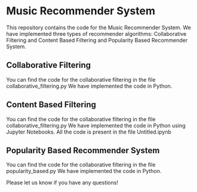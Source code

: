 # Music Recommender System

This repository contains the code for the Music Recommender System. We have implemented three types of 
recommender algorithms: Collaborative Filtering and Content Based Filtering and Popularity Based Recommender System.

## Collaborative Filtering

You can find the code for the collaborative filtering in the file collaborative_filtering.py
We have implemented the code in Python.


## Content Based Filtering

You can find the code for the collaborative filtering in the file collaborative_filtering.py
We have implemented the code in Python using Jupyter Notebooks. 
All the code is present in the file Untitled.ipynb


## Popularity Based Recommender System

You can find the code for the collaborative filtering in the file popularity_based.py
We have implemented the code in Python.

Please let us know if you have any questions!
